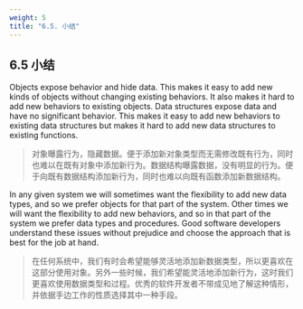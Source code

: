 ```yaml
---
weight: 5
title: "6.5. 小结"
---
```


## 6.5 小结

Objects expose behavior and hide data. This makes it easy to add new kinds of objects without changing existing behaviors. It also makes it hard to add new behaviors to existing objects. Data structures expose data and have no significant behavior. This makes it easy to add new behaviors to existing data structures but makes it hard to add new data structures to existing functions.

> 对象曝露行为，隐藏数据。便于添加新对象类型而无需修改既有行为，同时也难以在既有对象中添加新行为。数据结构曝露数据，没有明显的行为。便于向既有数据结构添加新行为，同时也难以向既有函数添加新数据结构。

In any given system we will sometimes want the flexibility to add new data types, and so we prefer objects for that part of the system. Other times we will want the flexibility to add new behaviors, and so in that part of the system we prefer data types and procedures. Good software developers understand these issues without prejudice and choose the approach that is best for the job at hand.

> 在任何系统中，我们有时会希望能够灵活地添加新数据类型，所以更喜欢在这部分使用对象。另外一些时候，我们希望能灵活地添加新行为，这时我们更喜欢使用数据类型和过程。优秀的软件开发者不带成见地了解这种情形，并依据手边工作的性质选择其中一种手段。
